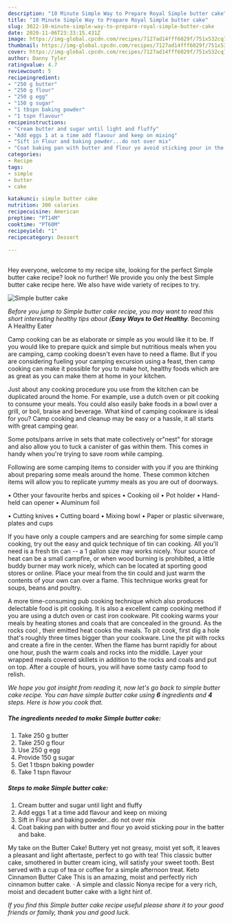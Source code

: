 ```yaml
---
description: "10 Minute Simple Way to Prepare Royal Simple butter cake"
title: "10 Minute Simple Way to Prepare Royal Simple butter cake"
slug: 3022-10-minute-simple-way-to-prepare-royal-simple-butter-cake
date: 2020-11-06T23:33:15.431Z
image: https://img-global.cpcdn.com/recipes/7127ad14fff6029f/751x532cq70/simple-butter-cake-recipe-main-photo.jpg
thumbnail: https://img-global.cpcdn.com/recipes/7127ad14fff6029f/751x532cq70/simple-butter-cake-recipe-main-photo.jpg
cover: https://img-global.cpcdn.com/recipes/7127ad14fff6029f/751x532cq70/simple-butter-cake-recipe-main-photo.jpg
author: Danny Tyler
ratingvalue: 4.7
reviewcount: 5
recipeingredient:
- "250 g butter"
- "250 g flour"
- "250 g egg"
- "150 g sugar"
- "1 tbspn baking powder"
- "1 tspn flavour"
recipeinstructions:
- "Cream butter and sugar until light and fluffy"
- "Add eggs 1 at a time add flavour and keep on mixing"
- "Sift in Flour and baking powder...do not over mix"
- "Coat baking pan with butter and flour yo avoid sticking pour in the batter and bake."
categories:
- Recipe
tags:
- simple
- butter
- cake

katakunci: simple butter cake 
nutrition: 300 calories
recipecuisine: American
preptime: "PT14M"
cooktime: "PT60M"
recipeyield: "1"
recipecategory: Dessert

---
```

<br>
Hey everyone, welcome to my recipe site, looking for the perfect Simple butter cake recipe? look no further! We provide you only the best Simple butter cake recipe here. We also have wide variety of recipes to try.
<br>


![Simple butter cake](https://img-global.cpcdn.com/recipes/7127ad14fff6029f/751x532cq70/simple-butter-cake-recipe-main-photo.jpg)

<i>Before you jump to Simple butter cake recipe, you may want to read this short interesting healthy tips about {<strong>Easy Ways to Get Healthy</strong>.</i>
Becoming A Healthy Eater

    
Camp cooking can be as elaborate or simple as you would like it to be. If you would like to prepare quick and simple but nutritious meals when you are camping, camp cooking doesn't even have to need a flame. But if you are considering fueling your camping excursion using a feast, then camp cooking can make it possible for you to make hot, healthy foods which are as great as you can make them at home in your kitchen.

 Just about any cooking procedure you use from the kitchen can be duplicated around the home. For example, use a dutch oven or pit cooking to consume your meals. You could also easily bake foods in a bowl over a grill, or boil, braise and beverage. What kind of camping cookware is ideal for you? Camp cooking and cleanup may be easy or a hassle, it all starts with great camping gear.

Some pots/pans arrive in sets that mate collectively or"nest" for storage and also allow you to tuck a canister of gas within them. This comes in handy when you're trying to save room while camping.

Following are some camping items to consider with you if you are thinking about preparing some meals around the home. These common kitchen items will allow you to replicate yummy meals as you are out of doorways.


• Other your favourite herbs and spices
• Cooking oil
• Pot holder
• Hand-held can opener
• Aluminum foil

• Cutting knives
• Cutting board
• Mixing bowl
• Paper or plastic silverware, plates and cups

If you have only a couple campers and are searching for some simple camp cooking, try out the easy and quick technique of tin can cooking. All you'll need is a fresh tin can -- a 1 gallon size may works nicely. Your source of heat can be a small campfire, or when wood burning is prohibited, a little buddy burner may work nicely, which can be located at sporting good stores or online. Place your meal from the tin could and just warm the contents of your own can over a flame.  This technique works great for soups, beans and poultry.

A more time-consuming pub cooking technique which also produces delectable food is pit cooking.  It is also a excellent camp cooking method if you are using a dutch oven or cast iron cookware. Pit cooking warms your meals by heating stones and coals that are concealed in the ground. As the rocks cool , their emitted heat cooks the meals. To pit cook, first dig a hole that's roughly three times bigger than your cookware. Line the pit with rocks and create a fire in the center. When the flame has burnt rapidly for about one hour, push the warm coals and rocks into the middle. Layer your wrapped meals covered skillets in addition to the rocks and coals and put on top. After a couple of hours, you will have some tasty camp food to relish.


<i>We hope you got insight from reading it, now let's go back to simple butter cake recipe. You can have simple butter cake using <strong>6</strong> ingredients and <strong>4</strong> steps. Here is how you cook that.
</i>

##### The ingredients needed to make Simple butter cake:

1. Take 250 g butter
1. Take 250 g flour
1. Use 250 g egg
1. Provide 150 g sugar
1. Get 1 tbspn baking powder
1. Take 1 tspn flavour


##### Steps to make Simple butter cake:

1. Cream butter and sugar until light and fluffy
1. Add eggs 1 at a time add flavour and keep on mixing
1. Sift in Flour and baking powder...do not over mix
1. Coat baking pan with butter and flour yo avoid sticking pour in the batter and bake.


My take on the Butter Cake! Buttery yet not greasy, moist yet soft, it leaves a pleasant and light aftertaste, perfect to go with tea! This classic butter cake, smothered in butter cream icing, will satisfy your sweet tooth. Best served with a cup of tea or coffee for a simple afternoon treat. Keto Cinnamon Butter Cake This is an amazing, moist and perfectly rich cinnamon butter cake. · A simple and classic Nonya recipe for a very rich, moist and decadent butter cake with a light hint of. 

<i>If you find this Simple butter cake recipe useful please share it to your good friends or family, thank you and good luck.</i>
